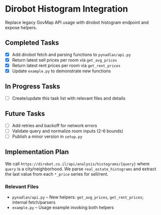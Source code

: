 # Dirobot Histogram Integration

Replace legacy GovMap API usage with dirobot histogram endpoint and expose helpers.

## Completed Tasks

- [x] Add dirobot fetch and parsing functions to `pynadlan/api.py`
- [x] Return latest sell prices per room via `get_avg_prices`
- [x] Return latest rent prices per room via `get_rent_prices`
- [x] Update `example.py` to demonstrate new functions

## In Progress Tasks

- [ ] Create/update this task list with relevant files and details

## Future Tasks

- [ ] Add retries and backoff for network errors
- [ ] Validate query and normalize room inputs (2-6 bounds)
- [ ] Publish a minor version in `setup.py`

## Implementation Plan

We call `https://dirobot.co.il/api/analysis/histograms/{query}` where `query` is a city/neighborhood. We parse `real_estate_histograms` and extract the last value from each `*_price` series for sell/rent.

### Relevant Files

- `pynadlan/api.py` – New helpers: `get_avg_prices`, `get_rent_prices`; internal fetch/parsers
- `example.py` – Usage example invoking both helpers